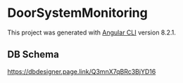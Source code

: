 # DoorSystemMonitoring

This project was generated with [Angular CLI](https://github.com/angular/angular-cli) version 8.2.1.

## DB Schema

https://dbdesigner.page.link/Q3mnX7qBRc3BjYD16
